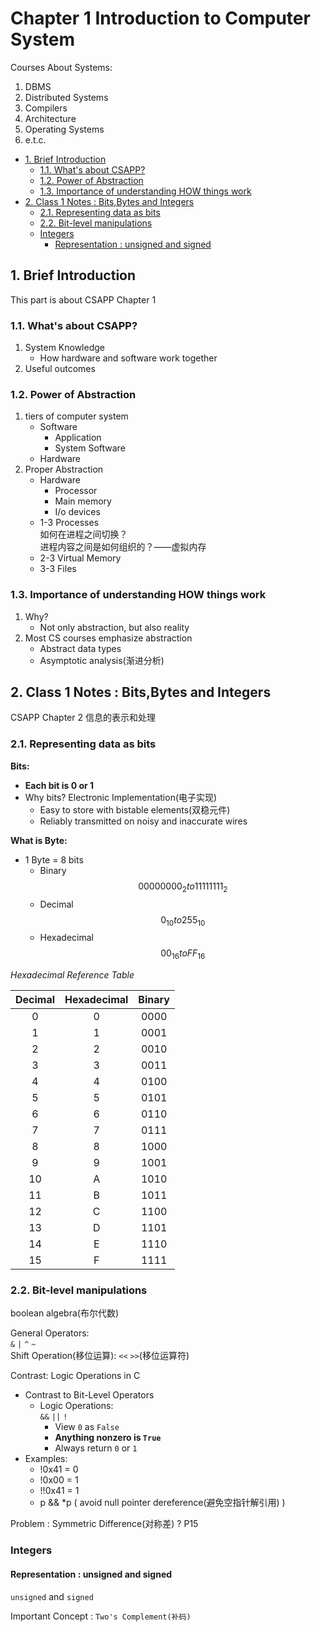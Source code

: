 # Chapter 1 Introduction to Computer System

Courses About Systems:  

1. DBMS
2. Distributed Systems
3. Compilers
4. Architecture
5. Operating Systems
6. e.t.c.

- [1. Brief Introduction](#1-brief-introduction)
    - [1.1. What's about CSAPP?](#11-whats-about-csapp)
    - [1.2. Power of Abstraction](#12-power-of-abstraction)
    - [1.3. Importance of understanding HOW things work](#13-importance-of-understanding-how-things-work)
- [2. Class 1 Notes : Bits,Bytes and Integers](#2-class-1-notes--bitsbytes-and-integers)
    - [2.1. Representing data as bits](#21-representing-data-as-bits)
    - [2.2. Bit-level manipulations](#22-bit-level-manipulations)
    - [Integers](#integers)
        - [Representation : unsigned and signed](#representation--unsigned-and-signed)

## 1. Brief Introduction

This part is about CSAPP Chapter 1  

### 1.1. What's about CSAPP?

1. System Knowledge
    - How hardware and software work together  
2. Useful outcomes  

### 1.2. Power of Abstraction

1. tiers of computer system  
    - Software
        - Application
        - System Software
    - Hardware
2. Proper Abstraction  
    - Hardware
        - Processor
        - Main memory
        - I/o devices
    - 1-3 Processes  
        如何在进程之间切换？  
        进程内容之间是如何组织的？——虚拟内存  
    - 2-3 Virtual Memory
    - 3-3 Files

### 1.3. Importance of understanding HOW things work  

1. Why?  
    - Not only abstraction, but also reality  
2. Most CS courses emphasize abstraction  
    - Abstract data types  
    - Asymptotic analysis(渐进分析)  

## 2. Class 1 Notes : Bits,Bytes and Integers

CSAPP Chapter 2 信息的表示和处理  

### 2.1. Representing data as bits

**Bits:**  

- **Each bit is 0 or 1**  
- Why bits? Electronic Implementation(电子实现)  
    - Easy to store with bistable elements(双稳元件)
    - Reliably transmitted on noisy and inaccurate wires  

**What is Byte:**  

- 1 Byte = 8 bits  
    - Binary $$00000000_{2} to 11111111_{2}$$
    - Decimal $$0_{10} to 255_{10}$$
    - Hexadecimal $$00_{16} to FF_{16}$$

*Hexadecimal Reference Table*  

| Decimal | Hexadecimal | Binary |
| :-----: | :---------: | :----: |
| 0       | 0           | 0000   |
| 1       | 1           | 0001   |
| 2       | 2           | 0010   |
| 3       | 3           | 0011   |
| 4       | 4           | 0100   |
| 5       | 5           | 0101   |
| 6       | 6           | 0110   |
| 7       | 7           | 0111   |
| 8       | 8           | 1000   |
| 9       | 9           | 1001   |
| 10      | A           | 1010   |
| 11      | B           | 1011   |
| 12      | C           | 1100   |
| 13      | D           | 1101   |
| 14      | E           | 1110   |
| 15      | F           | 1111   |

### 2.2. Bit-level manipulations

boolean algebra(布尔代数)  

General Operators:  
`&` `|` `^` `~`  
Shift Operation(移位运算):
`<<` `>>`(移位运算符)  

Contrast: Logic Operations in C  

- Contrast to Bit-Level Operators  
    - Logic Operations:  
        `&&` `||` `!`  
        - View `0` as `False`  
        - **Anything nonzero is `True`**  
        - Always return `0` or `1`  
- Examples:  
    - !0x41 = 0
    - !0x00 = 1
    - !!0x41 = 1
    - p && *p ( avoid null pointer dereference(避免空指针解引用) )

Problem : Symmetric Difference(对称差) ? P15  

### Integers

#### Representation : unsigned and signed  

`unsigned` and `signed`  

Important Concept : `Two's Complement(补码)`  
